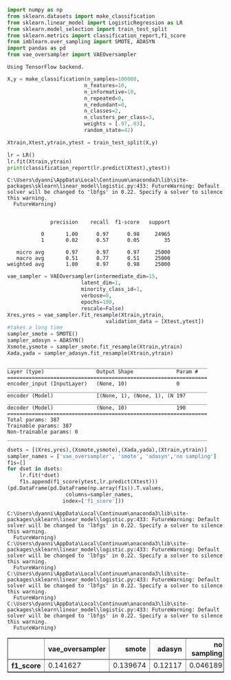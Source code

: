 

```python
import numpy as np
from sklearn.datasets import make_classification
from sklearn.linear_model import LogisticRegression as LR
from sklearn.model_selection import train_test_split
from sklearn.metrics import classification_report,f1_score
from imblearn.over_sampling import SMOTE, ADASYN
import pandas as pd
from vae_oversampler import VAEOversampler
```

    Using TensorFlow backend.
    


```python
X,y = make_classification(n_samples=100000,
                         n_features=10,
                         n_informative=10,
                         n_repeated=0,
                         n_redundant=0,
                         n_classes=2,
                         n_clusters_per_class=3,
                         weights = [.97,.03],
                         random_state=42)
```


```python
Xtrain,Xtest,ytrain,ytest = train_test_split(X,y)
```


```python
lr = LR()
lr.fit(Xtrain,ytrain)
print(classification_report(lr.predict(Xtest),ytest))
```

    C:\Users\dyanni\AppData\Local\Continuum\anaconda3\lib\site-packages\sklearn\linear_model\logistic.py:433: FutureWarning: Default solver will be changed to 'lbfgs' in 0.22. Specify a solver to silence this warning.
      FutureWarning)
    

                  precision    recall  f1-score   support
    
               0       1.00      0.97      0.98     24965
               1       0.02      0.57      0.05        35
    
       micro avg       0.97      0.97      0.97     25000
       macro avg       0.51      0.77      0.51     25000
    weighted avg       1.00      0.97      0.98     25000
    
    


```python
vae_sampler = VAEOversampler(intermediate_dim=15,
                        latent_dim=1,
                        minority_class_id=1,
                        verbose=0,
                        epochs=100,
                        rescale=False)
Xres,yres = vae_sampler.fit_resample(Xtrain,ytrain,
                                validation_data = [Xtest,ytest])
#takes a long time
sampler_smote = SMOTE()
sampler_adasyn = ADASYN()
Xsmote,ysmote = sampler_smote.fit_resample(Xtrain,ytrain)
Xada,yada = sampler_adasyn.fit_resample(Xtrain,ytrain)
```

    _________________________________________________________________
    Layer (type)                 Output Shape              Param #   
    =================================================================
    encoder_input (InputLayer)   (None, 10)                0         
    _________________________________________________________________
    encoder (Model)              [(None, 1), (None, 1), (N 197       
    _________________________________________________________________
    decoder (Model)              (None, 10)                190       
    =================================================================
    Total params: 387
    Trainable params: 387
    Non-trainable params: 0
    _________________________________________________________________
    


```python
dsets = [(Xres,yres),(Xsmote,ysmote),(Xada,yada),(Xtrain,ytrain)]
sampler_names = ['vae_oversampler', 'smote', 'adasyn','no sampling']
f1s=[]
for dset in dsets:
    lr.fit(*dset)
    f1s.append(f1_score(ytest,lr.predict(Xtest)))
(pd.DataFrame(pd.DataFrame(np.array(f1s)).T.values,
                   columns=sampler_names,
                  index=['f1_score']))
```

    C:\Users\dyanni\AppData\Local\Continuum\anaconda3\lib\site-packages\sklearn\linear_model\logistic.py:433: FutureWarning: Default solver will be changed to 'lbfgs' in 0.22. Specify a solver to silence this warning.
      FutureWarning)
    C:\Users\dyanni\AppData\Local\Continuum\anaconda3\lib\site-packages\sklearn\linear_model\logistic.py:433: FutureWarning: Default solver will be changed to 'lbfgs' in 0.22. Specify a solver to silence this warning.
      FutureWarning)
    C:\Users\dyanni\AppData\Local\Continuum\anaconda3\lib\site-packages\sklearn\linear_model\logistic.py:433: FutureWarning: Default solver will be changed to 'lbfgs' in 0.22. Specify a solver to silence this warning.
      FutureWarning)
    C:\Users\dyanni\AppData\Local\Continuum\anaconda3\lib\site-packages\sklearn\linear_model\logistic.py:433: FutureWarning: Default solver will be changed to 'lbfgs' in 0.22. Specify a solver to silence this warning.
      FutureWarning)
    




<div>
<style scoped>
    .dataframe tbody tr th:only-of-type {
        vertical-align: middle;
    }

    .dataframe tbody tr th {
        vertical-align: top;
    }

    .dataframe thead th {
        text-align: right;
    }
</style>
<table border="1" class="dataframe">
  <thead>
    <tr style="text-align: right;">
      <th></th>
      <th>vae_oversampler</th>
      <th>smote</th>
      <th>adasyn</th>
      <th>no sampling</th>
    </tr>
  </thead>
  <tbody>
    <tr>
      <th>f1_score</th>
      <td>0.141627</td>
      <td>0.139674</td>
      <td>0.12117</td>
      <td>0.046189</td>
    </tr>
  </tbody>
</table>
</div>




```python

```
